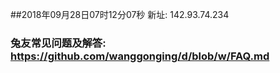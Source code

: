 ##2018年09月28日07时12分07秒 新址: 142.93.74.234
### 兔友常见问题及解答: https://github.com/wanggonging/d/blob/w/FAQ.md
